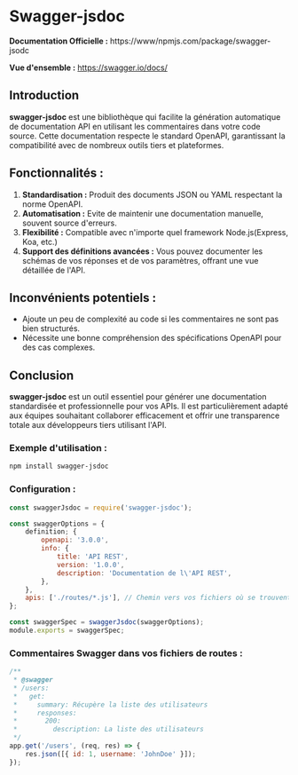 # Swagger-jsdoc

**Documentation Officielle :** https://www/npmjs.com/package/swagger-jsodc

**Vue d'ensemble :** https://swagger.io/docs/

## Introduction

**swagger-jsdoc** est une bibliothèque qui facilite la génération automatique de documentation API en utilisant les commentaires dans votre code source. Cette documentation respecte le standard OpenAPI, garantissant la compatibilité avec de nombreux outils tiers et plateformes.

## Fonctionnalités :

1. **Standardisation :** Produit des documents JSON ou YAML respectant la norme OpenAPI.
2. **Automatisation :** Evite de maintenir une documentation manuelle, souvent source d'erreurs.
3. **Flexibilité :** Compatible avec n'importe quel framework Node.js(Express, Koa, etc.)
4. **Support des définitions avancées :** Vous pouvez documenter les schémas de vos réponses et de vos paramètres, offrant une vue détaillée de l'API.

## Inconvénients potentiels :

- Ajoute un peu de complexité au code si les commentaires ne sont pas bien structurés.
- Nécessite une bonne compréhension des spécifications OpenAPI pour des cas complexes.

## Conclusion

**swagger-jsdoc** est un outil essentiel pour générer une documentation standardisée et professionnelle pour vos APIs. Il est particulièrement adapté aux équipes souhaitant collaborer efficacement et offrir une transparence totale aux développeurs tiers utilisant l'API.

### Exemple d'utilisation :

```bash
npm install swagger-jsdoc
```

### Configuration :

```js
const swaggerJsdoc = require('swagger-jsdoc');

const swaggerOptions = {
    definition; {
        openapi: '3.0.0',
        info: {
            title: 'API REST',
            version: '1.0.0',
            description: 'Documentation de l\'API REST',
        },
    },
    apis: ['./routes/*.js'], // Chemin vers vos fichiers où se trouvent les commentaires Swagger
};

const swaggerSpec = swaggerJsdoc(swaggerOptions);
module.exports = swaggerSpec;
```

### Commentaires Swagger dans vos fichiers de routes :

```js
/**
 * @swagger
 * /users:
 *   get:
 *     summary: Récupère la liste des utilisateurs
 *     responses:
 *       200:
 *         description: La liste des utilisateurs
 */
app.get('/users', (req, res) => {
    res.json([{ id: 1, username: 'JohnDoe' }]);
});
```